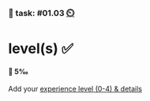 ### 💪 task: #01.03 [⏲️](https://youtu.be/h1uaTOmvZbA)

# level(s) ✅

#### 🏅 5‰

Add your [experience level (0-4) & details](https://github.com/digital-sustainability/module-eoss-hs22-sandbox/issues/2)
